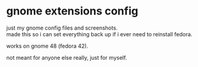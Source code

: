 # gnome extensions config

just my gnome config files and screenshots.  
made this so i can set everything back up if i ever need to reinstall fedora.

works on gnome 48 (fedora 42).

not meant for anyone else really, just for myself.
